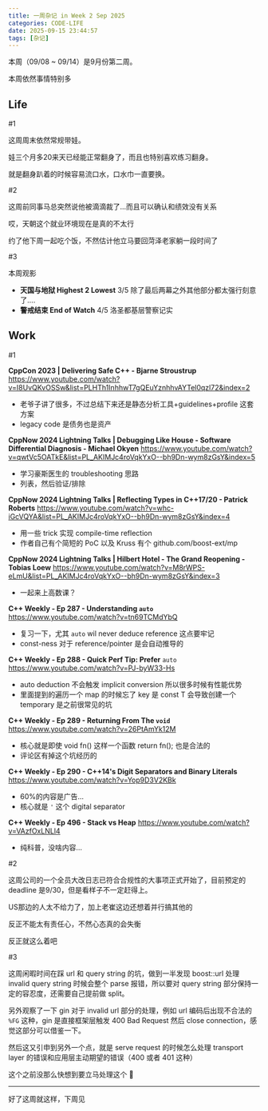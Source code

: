 ```yaml
---
title: 一周杂记 in Week 2 Sep 2025
categories: CODE-LIFE
date: 2025-09-15 23:44:57
tags: [杂记]
---
```

本周（09/08 ~ 09/14）是9月份第二周。

本周依然事情特别多

## Life

\#1

这周周末依然常规带娃。

娃三个月多20来天已经能正常翻身了，而且也特别喜欢练习翻身。

就是翻身趴着的时候容易流口水，口水巾一直要换。

\#2

这周前同事马总突然说他被滴滴裁了...而且可以确认和绩效没有关系

哎，天朝这个就业环境现在是真的不太行

约了他下周一起吃个饭，不然估计他立马要回菏泽老家躺一段时间了

\#3

本周观影

- **天国与地狱 Highest 2 Lowest** 3/5 除了最后两幕之外其他部分都太强行刻意了….
- **警戒结束 End of Watch** 4/5 洛圣都基层警察记实

## Work

\#1

**CppCon 2023 | Delivering Safe C++ - Bjarne Stroustrup** https://www.youtube.com/watch?v=I8UvQKvOSSw&list=PLHTh1InhhwT7gQEuYznhhvAYTel0qzl72&index=2

- 老爷子讲了很多，不过总结下来还是静态分析工具+guidelines+profile 这套方案
- legacy code 是债务也是资产

**CppNow 2024 Lightning Talks | Debugging Like House - Software Differential Diagnosis - Michael Okyen** https://www.youtube.com/watch?v=qwtVc5OATkE&list=PL_AKIMJc4roVqkYxO--bh9Dn-wym8zGsY&index=5

- 学习豪斯医生的 troubleshooting 思路
- 列表，然后验证/排除

**CppNow 2024 Lightning Talks | Reflecting Types in C++17/20 - Patrick Roberts** https://www.youtube.com/watch?v=whc-iGcVQYA&list=PL_AKIMJc4roVqkYxO--bh9Dn-wym8zGsY&index=4

- 用一些 trick 实现 compile-time reflection
- 作者自己有个简短的 PoC 以及 Kruss 有个 github.com/boost-ext/mp

**CppNow 2024 Lightning Talks | Hilbert Hotel - The Grand Reopening - Tobias Loew** https://www.youtube.com/watch?v=M8rWPS-eLmU&list=PL_AKIMJc4roVqkYxO--bh9Dn-wym8zGsY&index=3

- 一起来上高数课？

**C++ Weekly - Ep 287 - Understanding `auto`** https://www.youtube.com/watch?v=tn69TCMdYbQ

- 复习一下，尤其 `auto` wil never deduce reference 这点要牢记
- const-ness 对于 reference/pointer 是会自动推导的

**C++ Weekly - Ep 288 - Quick Perf Tip: Prefer** `auto` https://www.youtube.com/watch?v=PJ-byW33-Hs

- auto deduction 不会触发 implicit conversion 所以很多时候有性能优势
- 里面提到的遍历一个 map 的时候忘了 key 是 const T 会导致创建一个 temporary 是之前很常见的坑

**C++ Weekly - Ep 289 - Returning From The `void`** https://www.youtube.com/watch?v=26PtAmYk12M

- 核心就是即使 void fn() 这样一个函数 return fn(); 也是合法的
- 评论区有掉这个坑经历的

**C++ Weekly - Ep 290 - C++14's Digit Separators and Binary Literals** https://www.youtube.com/watch?v=Yop9D3V2KBk

- 60%的内容是广告…
- 核心就是 `'` 这个 digital separator

**C++ Weekly - Ep 496 - Stack vs Heap** https://www.youtube.com/watch?v=VAzfOxLNLl4

- 纯科普，没啥内容…

\#2

这周公司的一个全员大改日志已符合合规性的大事项正式开始了，目前预定的 deadline 是9/30，但是看样子不一定赶得上。

US那边的人太不给力了，加上老崔这边还想着并行搞其他的

反正不能太有责任心，不然心态真的会失衡

反正就这么着吧

\#3

这周闲暇时间在踩 url 和 query string 的坑，做到一半发现 boost::url 处理 invalid query string 时候会整个 parse 报错，所以要对 query string 部分保持一定的容忍度，还需要自己提前做 split。

另外观察了一下 gin 对于 invalid url 部分的处理，例如 url 编码后出现不合法的 `%FG` 这种，gin 是直接框架层触发 400 Bad Request 然后 close connection，感觉这部分可以借鉴一下。

然后这又引申到另外一个点，就是 serve request 的时候怎么处理 transport layer 的错误和应用层主动期望的错误（400 或者 401 这种）

这个之前没那么快想到要立马处理这个 🤔

---

好了这周就这样，下周见
